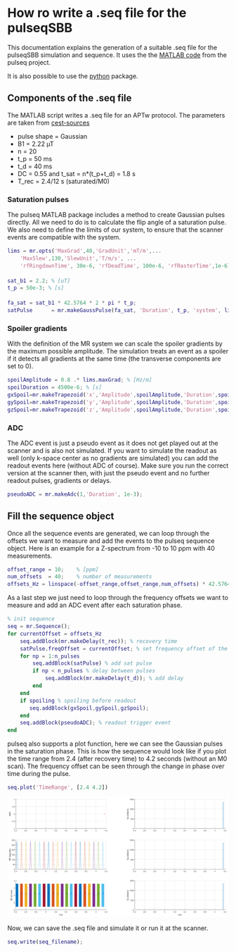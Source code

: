# How ro write a .seq file for the pulseqSBB

This documentation explains the generation of a suitable .seq file for the pulseqSBB simulation and sequence. It uses the the [MATLAB code](https://github.com/pulseq/pulseq/tree/master/matlab/%2Bmr) from the pulseq project. 

It is also possible to use the [python](https://github.com/imr-framework/pypulseq) package.

## Components of the .seq file

The MATLAB script writes a .seq file for an APTw protocol. The parameters are taken from [cest-sources](https://cest-sources.org/doku.php?id=standard_cest_protocols)

* pulse shape = Gaussian
* B1 = 2.22 µT
* n = 20
* t_p = 50 ms
* t_d = 40 ms
* DC = 0.55 and t_sat = n*(t_p+t_d) = 1.8 s
* T_rec = 2.4/12 s (saturated/M0)


### Saturation pulses
The pulseq MATLAB package includes a method to create Gaussian pulses directly. All we need to do is to calculate the flip angle of a saturation pulse. We also need to define the limits of our system, to ensure that the scanner events are compatible with the system.

```Matlab
lims = mr.opts('MaxGrad',40,'GradUnit','mT/m',...
    'MaxSlew',130,'SlewUnit','T/m/s', ...
    'rfRingdownTime', 30e-6, 'rfDeadTime', 100e-6, 'rfRasterTime',1e-6);

sat_b1 = 2.2; % [uT]
t_p = 50e-3; % [s]

fa_sat = sat_b1 * 42.5764 * 2 * pi * t_p;
satPulse      = mr.makeGaussPulse(fa_sat, 'Duration', t_p, 'system', lims);
```

### Spoiler gradients
With the definition of the MR system we can scale the spoiler gradients by the maximum possible amplitude. The simulation treats an event as a spoiler if it detects all gradients at the same time (the transverse components are set to 0).

```Matlab
spoilAmplitude = 0.8 .* lims.maxGrad; % [Hz/m]
spoilDuration = 4500e-6; % [s]
gxSpoil=mr.makeTrapezoid('x','Amplitude',spoilAmplitude,'Duration',spoilDuration,'system',lims);
gySpoil=mr.makeTrapezoid('y','Amplitude',spoilAmplitude,'Duration',spoilDuration,'system',lims);
gzSpoil=mr.makeTrapezoid('z','Amplitude',spoilAmplitude,'Duration',spoilDuration,'system',lims);
```

### ADC
The ADC event is just a pseudo event as it does not get played out at the scanner and is also not simulated. If you want to simulate the readout as well (only  k-space center as no gradients are simulated) you can add the readout events here (without ADC of course). Make sure you run the correct version at the scanner then, with just the pseudo event and no further readout pulses, gradients or delays.

```Matlab
pseudoADC = mr.makeAdc(1,'Duration', 1e-3);
```

## Fill the sequence object
Once all the sequence events are generated, we can loop through the offsets we want to measure and add the events to the pulseq sequence object. Here is an example for a Z-spectrum from -10 to 10 ppm with 40 measurements.

```Matlab
offset_range = 10;    % [ppm]
num_offsets  = 40;    % number of measurements 
offsets_Hz = linspace(-offset_range,offset_range,num_offsets) * 42.5764 * B0; % Z spec offsets [Hz]
```

As a last step we just need to loop through the frequency offsets we want to measure and add an ADC event after each saturation phase.

```Matlab
% init sequence
seq = mr.Sequence();
for currentOffset = offsets_Hz
    seq.addBlock(mr.makeDelay(t_rec)); % recovery time
    satPulse.freqOffset = currentOffset; % set frequency offset of the pulse
    for np = 1:n_pulses
        seq.addBlock(satPulse) % add sat pulse
        if np < n_pulses % delay between pulses
            seq.addBlock(mr.makeDelay(t_d)); % add delay
        end
    end
    if spoiling % spoiling before readout
       seq.addBlock(gxSpoil,gySpoil,gzSpoil); 
    end
    seq.addBlock(pseudoADC); % readout trigger event
end
```

pulseq also supports a plot function, here we can see the Gaussian pulses in the saturation phase. This is how the sequence would look like if you plot the time range from 2.4 (after recovery time) to 4.2 seconds (without an M0 scan). The frequency offset can be seen through the change in phase over time during the pulse.

```Matlab
seq.plot('TimeRange', [2.4 4.2])
```

![sequence diagram](seq_plot_example.png)

Now, we can save the .seq file and simulate it or run it at the scanner.

```Matlab
seq.write(seq_filename);
```